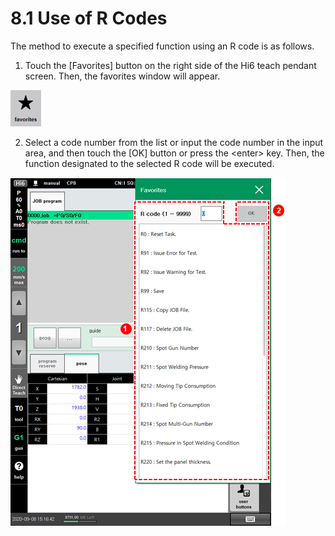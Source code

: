 # 8.1 Use of R Codes

The method to execute a specified function using an R code is as follows.

1.	Touch the \[Favorites\] button on the right side of the Hi6 teach pendant screen. Then, the favorites window will appear.

![](../.gitbook/assets/image%20%28513%29.png)



2.	Select a code number from the list or input the code number in the input area, and then touch the \[OK\] button or press the &lt;enter&gt; key. Then, the function designated to the selected R code will be executed.

![](../.gitbook/assets/image%20%28519%29.png)





